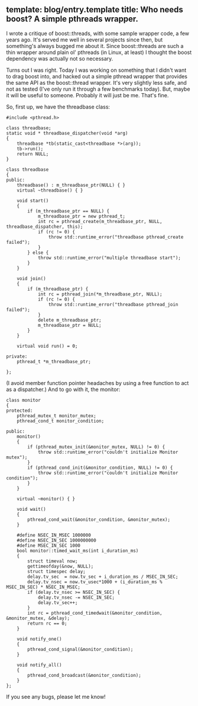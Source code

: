 template: blog/entry.template
title: Who needs boost? A simple pthreads wrapper.
---

I wrote a critique of boost::threads, with some sample wrapper code, a few
years ago. It's served me well in several projects since then, but something's
always bugged me about it. Since boost::threads are such a thin wrapper around
plain ol' pthreads (in Linux, at least) I thought the boost dependency was
actually not so necessary.

Turns out I was right. Today I was working on something that I didn't want to
drag boost into, and hacked out a simple pthread wrapper that provides the same
API as the boost::thread wrapper. It's very slightly less safe, and not as
tested (I've only run it through a few benchmarks today). But, maybe it will be
useful to someone. Probably it will just be me. That's fine.

So, first up, we have the threadbase class:

```
#include <pthread.h>

class threadbase;
static void * threadbase_dispatcher(void *arg)
{
	threadbase *tb(static_cast<threadbase *>(arg));
	tb->run();
	return NULL;
}

class threadbase
{
public:
    threadbase() : m_threadbase_ptr(NULL) { }
    virtual ~threadbase() { }
    
    void start()
    {
        if (m_threadbase_ptr == NULL) {
            m_threadbase_ptr = new pthread_t;
            int rc = pthread_create(m_threadbase_ptr, NULL, threadbase_dispatcher, this);
            if (rc != 0) {
                throw std::runtime_error("threadbase pthread_create failed");
            }
        } else {
            throw std::runtime_error("multiple threadbase start");
        }
    }
    
    void join()
    {
        if (m_threadbase_ptr) {
            int rc = pthread_join(*m_threadbase_ptr, NULL);
            if (rc != 0) {
                throw std::runtime_error("threadbase pthread_join failed");
            }
            delete m_threadbase_ptr;
            m_threadbase_ptr = NULL;
        }
    }
    
    virtual void run() = 0;
    
private:
    pthread_t *m_threadbase_ptr;
    
};
```

(I avoid member function pointer headaches by using a free function to act as a
dispatcher.) And to go with it, the monitor:

```
class monitor
{
protected:
    pthread_mutex_t monitor_mutex;
    pthread_cond_t monitor_condition;

public:
    monitor()
    {
        if (pthread_mutex_init(&monitor_mutex, NULL) != 0) {
            throw std::runtime_error("couldn't initialize Monitor mutex");
        }
        if (pthread_cond_init(&monitor_condition, NULL) != 0) {
            throw std::runtime_error("couldn't initialize Monitor condition");
        }
    }
    
    virtual ~monitor() { }
    
    void wait()
    {
        pthread_cond_wait(&monitor_condition, &monitor_mutex);
    }
    
    #define NSEC_IN_MSEC 1000000
    #define NSEC_IN_SEC 1000000000
    #define MSEC_IN_SEC 1000
    bool monitor::timed_wait_ms(int i_duration_ms)
    {
        struct timeval now;
        gettimeofday(&now, NULL);
        struct timespec delay;
        delay.tv_sec  = now.tv_sec + i_duration_ms / MSEC_IN_SEC;
        delay.tv_nsec = now.tv_usec*1000 + (i_duration_ms % MSEC_IN_SEC) * NSEC_IN_MSEC;
        if (delay.tv_nsec >= NSEC_IN_SEC) {
            delay.tv_nsec -= NSEC_IN_SEC;
            delay.tv_sec++;
        }
        int rc = pthread_cond_timedwait(&monitor_condition, &monitor_mutex, &delay);
        return rc == 0;
    }
    
    void notify_one()
    {
        pthread_cond_signal(&monitor_condition);
    }
    
    void notify_all()
    {
        pthread_cond_broadcast(&monitor_condition);
    }
};
```

If you see any bugs, please let me know!
